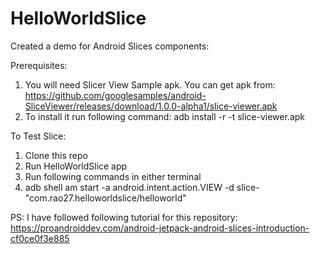 # HelloWorldSlice

Created a demo for Android Slices components:

Prerequisites: 
1. You will need Slicer View Sample apk. You can get apk from:
https://github.com/googlesamples/android-SliceViewer/releases/download/1.0.0-alpha1/slice-viewer.apk
2. To install it run following command:
adb install -r -t slice-viewer.apk

To Test Slice:
1. Clone this repo
2. Run HelloWorldSlice app
3. Run following commands in either terminal
4. adb shell am start -a android.intent.action.VIEW -d slice-"com.rao27.helloworldslice/helloworld"

PS:  I have followed following tutorial for this repository:
https://proandroiddev.com/android-jetpack-android-slices-introduction-cf0ce0f3e885
